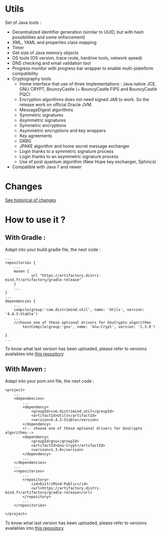 # Utils
Set of Java tools :
* Decentralized identifier generation (similar to UUID, but with hash possibilities and some enforcement)
* XML, YAML and properties class mapping
* Timer
* Get size of Java memory objects
* OS tools (OS version, trace route, hardrive tools, network speed)
* DNS checking and email validation tool
* Progress monitor with progress bar wrapper to enable multi-plateform compatibility
* Cryptography tools
	* Home interface that use of three Implementations : Java native JCE, GNU CRYPT, BouncyCastle (+ BouncyCastle FIPS and BouncyCastle PQC)
	* Encryption algorithms does not need signed JAR to work. So the release work on official Oracle JVM.
	* MessageDigest algorithms
	* Symmetric signatures
	* Asymmetric signatures
	* Symmetric encryptions
	* Asymmetric encryptions and key wrappers
	* Key agreements
	* DRBG
	* JPAKE algorithm and home secret message exchanger
	* Login thanks to a symmetric signature process
	* Login thanks to an asymmetric signature process
	* Use of post quantum algorithm (New Hope key exchanger, Sphincs)
* Compatible with Java 7 and newer

# Changes

[See historical of changes](./versions.md)

# How to use it ?
## With Gradle :

Adapt into your build.gradle file, the next code :

	...
	repositories {
		...
		maven {
	       		url "https://artifactory.distri-mind.fr/artifactory/gradle-release"
	   	}
		...
	}
	...
	dependencies {
		...
		compile(group:'com.distrimind.util', name: 'Utils', version: '4.4.3-Stable')
		...
		//choose one of these optional drivers for GnuCrypto algorithms
			testCompile(group:'gnu', name: 'Gnu-Crypt', version: '1.3.0')

	}
	...

To know what last version has been uploaded, please refer to versions availables into [this repository](https://artifactory.distri-mind.fr/artifactory/DistriMind-Public/com/distrimind/util/Utils/)
## With Maven :
Adapt into your pom.xml file, the next code :

	<project>
		...
		<dependencies>
			...
			<dependency>
				<groupId>com.distrimind.util</groupId>
				<artifactId>Utils</artifactId>
				<version>4.4.3-Stable</version>
			</dependency>
			<!-- choose one of these optional drivers for GnuCrypto algorithms-->
			<dependency>
				<groupId>gnu</groupId>
				<artifactId>Gnu-Crypt</artifactId>
				<version>1.3.0</version>
			</dependency>
			...
		</dependencies>
		...
		<repositories>
			...
			<repository>
				<id>DistriMind-Public</id>
				<url>https://artifactory.distri-mind.fr/artifactory/gradle-release</url>
			</repository>
			...
		</repositories>

	</project>

To know what last version has been uploaded, please refer to versions availables into [this repository](https://artifactory.distri-mind.fr/artifactory/DistriMind-Public/com/distrimind/util/Utils/)



